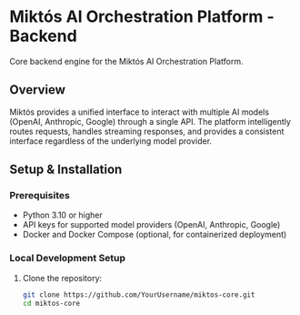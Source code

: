 # Miktós AI Orchestration Platform - Backend

Core backend engine for the Miktós AI Orchestration Platform.

## Overview

Miktós provides a unified interface to interact with multiple AI models (OpenAI, Anthropic, Google) through a single API. The platform intelligently routes requests, handles streaming responses, and provides a consistent interface regardless of the underlying model provider.

## Setup & Installation

### Prerequisites
- Python 3.10 or higher
- API keys for supported model providers (OpenAI, Anthropic, Google)
- Docker and Docker Compose (optional, for containerized deployment)

### Local Development Setup
1. Clone the repository:
   ```bash
   git clone https://github.com/YourUsername/miktos-core.git
   cd miktos-core